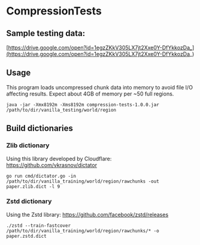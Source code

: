 # CompressionTests

## Sample testing data:
[https://drive.google.com/open?id=1egzZKkV305LX7jt2Xxe0Y-DfYkkozDa_](https://drive.google.com/open?id=1egzZKkV305LX7jt2Xxe0Y-DfYkkozDa_)

## Usage
This program loads uncompressed chunk data into memory to avoid file I/O affecting results. Expect about 4GB of memory per ~50 full regions.

`java -jar -Xmx8192m -Xms8192m compression-tests-1.0.0.jar /path/to/dir/vanilla_testing/world/region`

## Build dictionaries
### Zlib dictionary
Using this library developed by Cloudflare: https://github.com/vkrasnov/dictator

`go run cmd/dictator.go -in /path/to/dir/vanilla_training/world/region/rawchunks -out paper.zlib.dict -l 9`
### Zstd dictionary
Using the Zstd library: https://github.com/facebook/zstd/releases

`./zstd --train-fastcover /path/to/dir/vanilla_training/world/region/rawchunks/* -o paper.zstd.dict`
